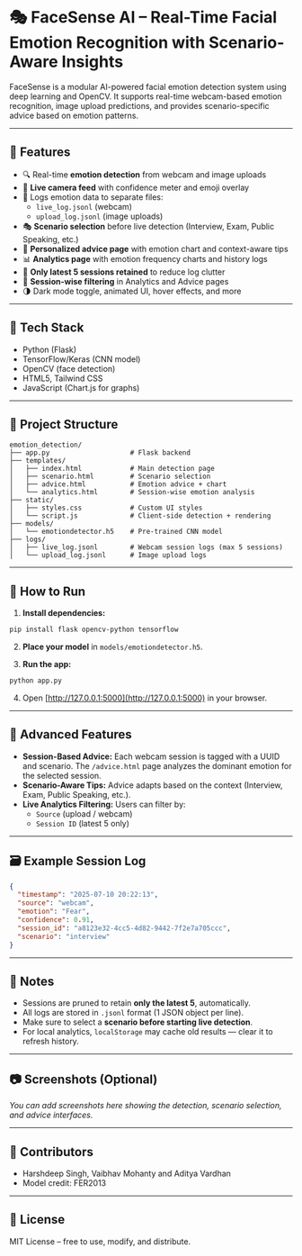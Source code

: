 # 🎭 FaceSense AI – Real-Time Facial Emotion Recognition with Scenario-Aware Insights

FaceSense is a modular AI-powered facial emotion detection system using deep learning and OpenCV. It supports real-time webcam-based emotion recognition, image upload predictions, and provides scenario-specific advice based on emotion patterns.

---

## 🚀 Features

- 🔍 Real-time **emotion detection** from webcam and image uploads  
- 📸 **Live camera feed** with confidence meter and emoji overlay  
- 📁 Logs emotion data to separate files:  
  - `live_log.jsonl` (webcam)  
  - `upload_log.jsonl` (image uploads)  
- 🎭 **Scenario selection** before live detection (Interview, Exam, Public Speaking, etc.)  
- 🧠 **Personalized advice page** with emotion chart and context-aware tips  
- 📊 **Analytics page** with emotion frequency charts and history logs  
- 📂 **Only latest 5 sessions retained** to reduce log clutter  
- 💾 **Session-wise filtering** in Analytics and Advice pages  
- 🌗 Dark mode toggle, animated UI, hover effects, and more  

---

## 🧱 Tech Stack

- Python (Flask)  
- TensorFlow/Keras (CNN model)  
- OpenCV (face detection)  
- HTML5, Tailwind CSS  
- JavaScript (Chart.js for graphs)  

---

## 📁 Project Structure

```
emotion_detection/
├── app.py                    # Flask backend
├── templates/
│   ├── index.html            # Main detection page
│   ├── scenario.html         # Scenario selection
│   ├── advice.html           # Emotion advice + chart
│   └── analytics.html        # Session-wise emotion analysis
├── static/
│   ├── styles.css            # Custom UI styles
│   └── script.js             # Client-side detection + rendering
├── models/
│   └── emotiondetector.h5    # Pre-trained CNN model
├── logs/
│   ├── live_log.jsonl        # Webcam session logs (max 5 sessions)
│   └── upload_log.jsonl      # Image upload logs
```

---

## 🧪 How to Run

1. **Install dependencies:**

```bash
pip install flask opencv-python tensorflow
```

2. **Place your model** in `models/emotiondetector.h5`.

3. **Run the app:**

```bash
python app.py
```

4. Open [http://127.0.0.1:5000](http://127.0.0.1:5000) in your browser.

---

## 🎯 Advanced Features

- **Session-Based Advice:** Each webcam session is tagged with a UUID and scenario. The `/advice.html` page analyzes the dominant emotion for the selected session.
- **Scenario-Aware Tips:** Advice adapts based on the context (Interview, Exam, Public Speaking, etc.).
- **Live Analytics Filtering:** Users can filter by:
  - `Source` (upload / webcam)
  - `Session ID` (latest 5 only)

---

## 🗃 Example Session Log

```json
{
  "timestamp": "2025-07-10 20:22:13",
  "source": "webcam",
  "emotion": "Fear",
  "confidence": 0.91,
  "session_id": "a8123e32-4cc5-4d82-9442-7f2e7a705ccc",
  "scenario": "interview"
}
```

---

## 📌 Notes

- Sessions are pruned to retain **only the latest 5**, automatically.
- All logs are stored in `.jsonl` format (1 JSON object per line).
- Make sure to select a **scenario before starting live detection**.
- For local analytics, `localStorage` may cache old results — clear it to refresh history.

---

## 📷 Screenshots (Optional)

_You can add screenshots here showing the detection, scenario selection, and advice interfaces._

---

## 🤝 Contributors

- Harshdeep Singh, Vaibhav Mohanty and Aditya Vardhan
- Model credit: FER2013
  
---

## 📄 License

MIT License – free to use, modify, and distribute.

